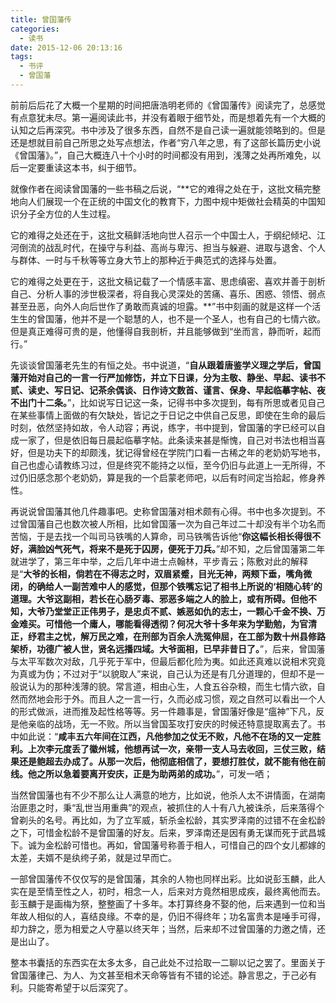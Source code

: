 ```yaml
---
title: 曾国藩传
categories:
  - 读书
date: 2015-12-06 20:13:16
tags:
  - 书评
  - 曾国藩
---
```


前前后后花了大概一个星期的时间把唐浩明老师的《曾国藩传》阅读完了，总感觉有点意犹未尽。第一遍阅读此书，并没有着眼于细节处，而是想着先有一个大概的认知之后再深究。书中涉及了很多东西，自然不是自己读一遍就能领略到的。但是还是想就目前自己所思之处写点想法，作者“穷八年之思，有了这部长篇历史小说《曾国藩》。”，自己大概连八十个小时的时间都没有用到，浅薄之处再所难免，以后一定要重读这本书，纠于细节。

<!-- more -->

就像作者在阅读曾国藩的一些书稿之后说，“**它的难得之处在于，这批文稿完整地向人们展现一个在正统的中国文化的教育下，力图中规中矩做社会精英的中国知识分子全方位的人生过程。

它的难得之处还在于，这批文稿鲜活地向世人召示一个中国士人，于纲纪倾圮、江河倒流的战乱时代，在操守与利益、高尚与卑污、担当与躲避、进取与退舍、个人与群体、一时与千秋等等立身大节上的那种近于典范式的选择与处置。

它的难得之处更在于，这批文稿记载了一个情感丰富、思虑缜密、喜欢并善于剖析自己、分析人事的涉世极深者，将自我心灵深处的苦痛、喜乐、困惑、领悟、弱点甚至丑恶，向外人向后世作了勇敢而真诚的坦露。**”书中刻画的就是这样一个活生生的曾国藩，他并不是一个聪慧的人，也不是一个圣人，也有自己的七情六欲。但是真正难得可贵的是，他懂得自我剖析，并且能够做到“坐而言，静而听，起而行。”

先谈谈曾国藩老先生的有恒之处。书中说道，“**自从跟着唐鉴学义理之学后，曾国藩开始对自己的一言一行严加修饬，并立下日课，分为主敬、静坐、早起、读书不贰、读史、写日记、记茶余偶谈、日作诗文数首、谨言、保身、早起临摹字帖、夜不出门十二条。**”，比如说写日记这一条，记得书中多次提到，每有所思或者见自己在某些事情上面做的有欠缺处，皆记之于日记之中供自己反思，即使在生命的最后时刻，依然坚持如故，令人动容；再说，练字，书中提到，曾国藩的字已经可以自成一家了，但是依旧每日晨起临摹字帖。此条读来甚是惭愧，自己对书法也相当喜好，但是功夫下的却颇浅，犹记得曾经在学院门口看一古稀之年的老奶奶写地书，自己也虚心请教练习过，但是终究不能持之以恒，至今仍旧与此道上一无所得，不过仍旧感念那个老奶奶，算是我的一个启蒙老师吧，以后有时间定当拾起，修身养性。

再说说曾国藩其他几件趣事吧。史称曾国藩对相术颇有心得。书中也多次提到。不过曾国藩自己也数次被人所相，比如曾国藩一次为自己年过二十却没有半个功名而苦恼，于是去找一个叫司马铁嘴的人算命，司马铁嘴告诉他“**你这幅长相长得很不好，满脸凶气死气，将来不是死于囚房，便死于刀兵。**”却不知，之后曾国藩第二年就进学了，第三年中举，之后几年中进士点翰林，平步青云；陈敷对此的解释是“**大爷的长相，倘若在不得志之时，双眉紧蹙，目光无神，两颊下垂，嘴角微闭，的确给人一副苦难中人的感觉，但那个铁嘴忘记了相书上所说的‘相随心转’的道理。大爷这副相，若长在心肠歹毒、邪恶多端之人的脸上，或有所碍。但他不知，大爷乃堂堂正正伟男子，是忠贞不贰、嫉恶如仇的志士，一颗心千金不换、万金难买。可惜他一个庸人，哪能看得透彻？何况大爷十多年来为学勤勉，为官清正，纾君主之忧，解万民之难，在刑部为百余人洗冤伸屈，在工部为数十州县修路架桥，功德广被人世，贤名远播四域。大爷面相，已早非昔日了。**”，后来，曾国藩与太平军数次对敌，几乎死于军中，但最后都化险为夷。如此还真难以说相术究竟为真或为伪；不过对于“以貌取人”来说，自己认为还是有几分道理的，但却不是一般说认为的那种浅薄的貌。常言道，相由心生，人食五谷杂粮，而生七情六欲，自然而然地会形于外。而且人之一言一行，久而必成习惯，观之自然可以看出一个人的形式做派，进而推及起性格等等。另一件趣事是，曾国藩好像是“瘟神”下凡，反是他亲临的战场，无一不败。所以当曾国荃攻打安庆的时候还特意提取离去了。书中如此说：“**咸丰五六年间在江西，凡他参加之仗无不败，凡他不在场的又一定胜利。上次李元度丢了徽州城，他想再试一次，亲带一支人马去收回，三仗三败，结果还是鲍超去办成了。从那一次后，他彻底相信了，要想打胜仗，就不能有他在前线。他之所以急着要离开安庆，正是为助两弟的成功。**”，可发一哂；

当然曾国藩也有不少不那么让人满意的地方，比如说，他杀人太不讲情面，在湖南治匪患之时，秉“乱世当用重典”的观点，被抓住的人十有八九被诛杀，后来落得个曾剃头的名号。再比如，为了立军威，斩杀金松龄，其实罗泽南的过错不在金松龄之下，可惜金松龄不是曾国藩的好友。后来，罗泽南还是因有勇无谋而死于武昌城下。诚为金松龄可惜也。再如，曾国藩号称善于相人，可惜自己的四个女儿都嫁的太差，夫婿不是纨绔子弟，就是过早而亡。

一部曾国藩传不仅仅写的是曾国藩，其余的人物也同样出彩。比如说彭玉麟，此人实在是至情至性之人，初时，相念一人，后来对方竟然相思成疾，最终离他而去。彭玉麟于是画梅为祭，整整画了十多年。本打算终身不娶的他，后来遇到一位和当年故人相似的人，喜结良缘。不幸的是，仍旧不得终年；功名富贵本是唾手可得，却力辞之，愿为相爱之人守墓以终天年；当然，后来却不过曾国藩的力邀之情，还是出山了。

整本书囊括的东西实在太多太多，自己此处不过拾取一二聊以记之罢了。里面关于曾国藩律己、为人、为文甚至相术天命等皆有不错的论述。静言思之，于己必有利。只能寄希望于以后深究了。
